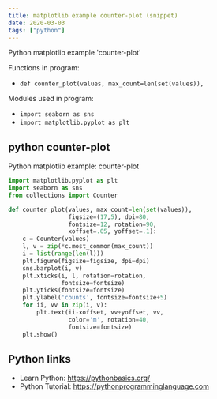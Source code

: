 ```yaml
---
title: matplotlib example counter-plot (snippet)
date: 2020-03-03
tags: ["python"]
---
```

Python matplotlib example 'counter-plot'

Functions in program: 
* `def counter_plot(values, max_count=len(set(values)),`

Modules used in program: 
* `import seaborn as sns`
* `import matplotlib.pyplot as plt`

## python counter-plot

Python matplotlib example: counter-plot

```python
import matplotlib.pyplot as plt
import seaborn as sns
from collections import Counter

def counter_plot(values, max_count=len(set(values)),
                 figsize=(17,5), dpi=80,
                 fontsize=12, rotation=90,
                 xoffset=.05, yoffset=.1):
    c = Counter(values)
    l, v = zip(*c.most_common(max_count))
    i = list(range(len(l)))
    plt.figure(figsize=figsize, dpi=dpi)
    sns.barplot(i, v)
    plt.xticks(i, l, rotation=rotation,
               fontsize=fontsize)
    plt.yticks(fontsize=fontsize)
    plt.ylabel('counts', fontsize=fontsize+5)
    for ii, vv in zip(i, v):
        plt.text(ii-xoffset, vv+yoffset, vv,
                 color='m', rotation=40,
                 fontsize=fontsize)
    plt.show()

```

## Python links

- Learn Python: https://pythonbasics.org/
- Python Tutorial: https://pythonprogramminglanguage.com
